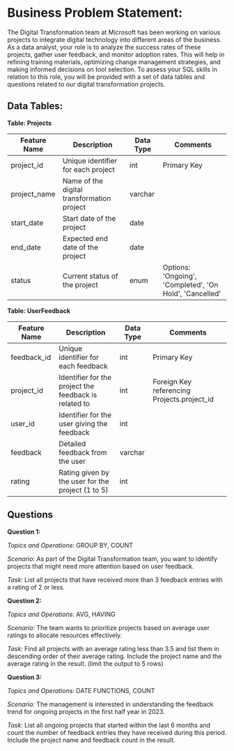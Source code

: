 # **Business Problem Statement:**
The Digital Transformation team at Microsoft has been working on various projects to integrate digital technology into different areas of the business. As a data analyst, your role is to analyze the success rates of these projects, gather user feedback, and monitor adoption rates. This will help in refining training materials, optimizing change management strategies, and making informed decisions on tool selection. To assess your SQL skills in relation to this role, you will be provided with a set of data tables and questions related to our digital transformation projects.

## **Data Tables:**

**Table: Projects**

| Feature Name | Description | Data Type | Comments |
|--------------|-------------|-----------|----------|
| project_id   | Unique identifier for each project | int | Primary Key |
| project_name | Name of the digital transformation project | varchar |  |
| start_date   | Start date of the project | date |  |
| end_date     | Expected end date of the project | date |  |
| status       | Current status of the project | enum | Options: 'Ongoing', 'Completed', 'On Hold', 'Cancelled' |

**Table: UserFeedback**

| Feature Name | Description | Data Type | Comments |
|--------------|-------------|-----------|----------|
| feedback_id  | Unique identifier for each feedback | int | Primary Key |
| project_id   | Identifier for the project the feedback is related to | int | Foreign Key referencing Projects.project_id |
| user_id      | Identifier for the user giving the feedback | int |  |
| feedback     | Detailed feedback from the user | varchar |  |
| rating       | Rating given by the user for the project (1 to 5) | int |  |

## Questions

**Question 1:**

*Topics and Operations:* GROUP BY, COUNT

*Scenario:* As part of the Digital Transformation team, you want to identify projects that might need more attention based on user feedback.

*Task:* List all projects that have received more than 3 feedback entries with a rating of 2 or less.

**Question 2:**

*Topics and Operations:* AVG, HAVING

*Scenario:* The team wants to prioritize projects based on average user ratings to allocate resources effectively.

*Task:* Find all projects with an average rating less than 3.5 and list them in descending order of their average rating. Include the project name and the average rating in the result. (limit the output to 5 rows)

**Question 3:**

*Topics and Operations:* DATE FUNCTIONS, COUNT

*Scenario:* The management is interested in understanding the feedback trend for ongoing projects in the first half year in 2023.

*Task:* List all ongoing projects that started within the last 6 months and count the number of feedback entries they have received during this period. Include the project name and feedback count in the result.